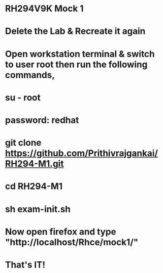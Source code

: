 # RH294V9K Mock 1

# Delete the Lab & Recreate it again

# Open workstation terminal & switch to user root then run the following commands,

# su - root
# password: redhat
# git clone https://github.com/Prithivrajgankai/RH294-M1.git
# cd RH294-M1
# sh exam-init.sh
# Now open firefox and type "http://localhost/Rhce/mock1/"
# That's IT!
